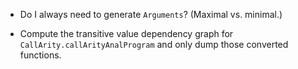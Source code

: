 * Do I always need to generate `Arguments`?  (Maximal vs. minimal.)

* Compute the transitive value dependency graph for
  `CallArity.callArityAnalProgram` and only dump those converted functions.
